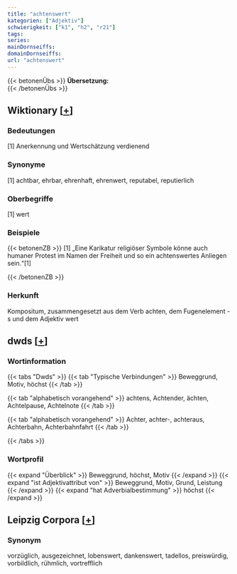 ```yaml
---
title: "achtenswert"
kategorien: ["Adjektiv"]
schwierigkeit: ["k1", "h2", "r21"]
tags:
series:
mainDornseiffs:
domainDornseiffs:
url: "achtenswert"
---
```


{{< betonenÜbs >}}
**Übersetzung:**  
{{< /betonenÜbs >}}

## Wiktionary [[+](https://de.wiktionary.org/wiki/achtenswert)]

### Bedeutungen
[1] Anerkennung und Wertschätzung verdienend  

### Synonyme
[1] achtbar, ehrbar, ehrenhaft, ehrenwert, reputabel, reputierlich  

### Oberbegriffe
[1] wert  

### Beispiele
{{< betonenZB >}}
[1] „Eine Karikatur religiöser Symbole könne auch humaner Protest im Namen der Freiheit und so ein achtenswertes Anliegen sein.“[1]  

{{< /betonenZB >}}
### Herkunft
Kompositum, zusammengesetzt aus dem Verb achten, dem Fugenelement -s und dem Adjektiv wert  



## dwds [[+](https://www.dwds.de/wb/achtenswert)]

### Wortinformation
{{< tabs "Dwds" >}}
{{< tab "Typische Verbindungen" >}}
Beweggrund, Motiv, höchst
{{< /tab >}}

{{< tab "alphabetisch vorangehend" >}}
achtens, Achtender, ächten, Achtelpause, Achtelnote
{{< /tab >}}

{{< tab "alphabetisch vorangehend" >}}
Achter, achter-, achteraus, Achterbahn, Achterbahnfahrt
{{< /tab >}}

{{< /tabs >}}

### Wortprofil
{{< expand "Überblick" >}} Beweggrund, höchst, Motiv {{< /expand >}}
{{< expand "ist Adjektivattribut von" >}} Beweggrund, Motiv, Grund, Leistung {{< /expand >}}
{{< expand "hat Adverbialbestimmung" >}} höchst {{< /expand >}}

## Leipzig Corpora [[+](https://corpora.uni-leipzig.de/en/res?word=achtenswert&corpusId=deu_newscrawl-public_2018)]


### Synonym
vorzüglich, ausgezeichnet, lobenswert, dankenswert, tadellos, preiswürdig, vorbildlich, rühmlich, vortrefflich

